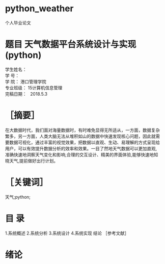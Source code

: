# python_weather
个人毕业论文
# 题目 天气数据平台系统设计与实现(python)
学生姓名：                       
学    号：                       
学    院：   港口管理学院      
专业班级：   15计算机信息管理      
完稿日期：   2018.5.3           
# ［摘要］
在大数据时代，我们面对海量数据时，有时难免显得无所适从，一方面，数据复杂繁多，另一方面，人类大脑无法从堆积如山的数据中快速发现核心问题，因此就需要数据可视化，通过丰富的视觉效果，把数据以直观、生动、易理解的方式呈现给用户，可以有效提升数据分析的效率和效果。一目了然地天气数据可以更加直观,准确快速地洞察天气变化和影响,合理的交互设计、精美的界面体验,能够快速地知晓天气,提前做好出行计划。
# ［关键词］
天气;python;
# 目 录
1.系统概述
2.系统分析
3.系统设计
4.系统实现
结论
［参考文献］
# 绪论
